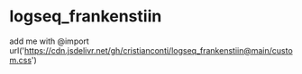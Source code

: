 # logseq_frankenstiin

add me with
@import url('https://cdn.jsdelivr.net/gh/cristianconti/logseq_frankenstiin@main/custom.css')
